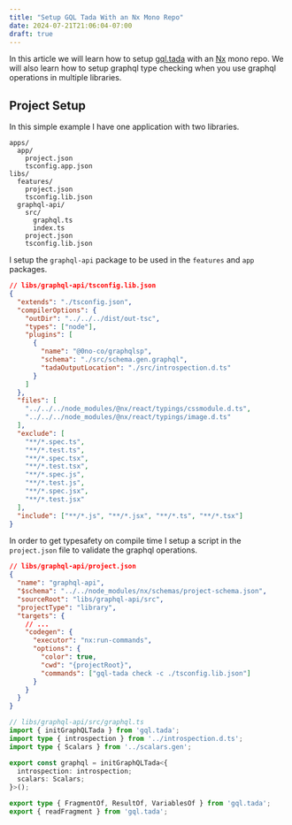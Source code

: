 ```yaml
---
title: "Setup GQL Tada With an Nx Mono Repo"
date: 2024-07-21T21:06:04-07:00
draft: true
---
```


In this article we will learn how to setup [gql.tada](https://gql-tada.0no.co/) with an [Nx](https://nx.dev/) mono repo.
We will also learn how to setup graphql type checking when you use graphql operations in multiple libraries.

## Project Setup

In this simple example I have one application with two libraries. 

```
apps/
  app/
    project.json
    tsconfig.app.json
libs/
  features/
    project.json
    tsconfig.lib.json
  graphql-api/
    src/
      graphql.ts
      index.ts
    project.json
    tsconfig.lib.json
```

I setup the `graphql-api` package to be used in the `features` and `app` packages. 

```json {hl_lines=["6-12"]}
// libs/graphql-api/tsconfig.lib.json
{
  "extends": "./tsconfig.json",
  "compilerOptions": {
    "outDir": "../../../dist/out-tsc",
    "types": ["node"],
    "plugins": [
      {
        "name": "@0no-co/graphqlsp",
        "schema": "./src/schema.gen.graphql",
        "tadaOutputLocation": "./src/introspection.d.ts"
      }
    ]
  },
  "files": [
    "../../../node_modules/@nx/react/typings/cssmodule.d.ts",
    "../../../node_modules/@nx/react/typings/image.d.ts"
  ],
  "exclude": [
    "**/*.spec.ts",
    "**/*.test.ts",
    "**/*.spec.tsx",
    "**/*.test.tsx",
    "**/*.spec.js",
    "**/*.test.js",
    "**/*.spec.jsx",
    "**/*.test.jsx"
  ],
  "include": ["**/*.js", "**/*.jsx", "**/*.ts", "**/*.tsx"]
}
```

In order to get typesafety on compile time I setup a script in the `project.json` file to validate the graphql operations. 

```json {hl_lines=["8-15"]}
// libs/graphql-api/project.json
{
  "name": "graphql-api",
  "$schema": "../../node_modules/nx/schemas/project-schema.json",
  "sourceRoot": "libs/graphql-api/src",
  "projectType": "library",
  "targets": {
    // ...
    "codegen": {
      "executor": "nx:run-commands",
      "options": {
        "color": true,
        "cwd": "{projectRoot}",
        "commands": ["gql-tada check -c ./tsconfig.lib.json"]
      }
    }
  }
}
```

```ts
// libs/graphql-api/src/graphql.ts
import { initGraphQLTada } from 'gql.tada';
import type { introspection } from '../introspection.d.ts';
import type { Scalars } from '../scalars.gen';

export const graphql = initGraphQLTada<{
  introspection: introspection;
  scalars: Scalars;
}>();

export type { FragmentOf, ResultOf, VariablesOf } from 'gql.tada';
export { readFragment } from 'gql.tada';
```
